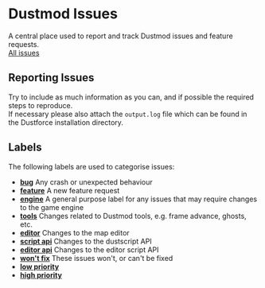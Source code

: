 # Dustmod Issues
A central place used to report and track Dustmod issues and feature requests.  
[All issues](https://blah.com)

## Reporting Issues
Try to include as much information as you can, and if possible the required steps to reproduce.  
If necessary please also attach the `output.log` file which can be found in the Dustforce installation directory.

## Labels
The following labels are used to categorise issues:
- [**bug**](https://github.com/cmann1/dustmod-issues/labels/bug) Any crash or unexpected behaviour
- [**feature**](https://github.com/cmann1/dustmod-issues/labels/feature) A new feature request
- [**engine**](BUGS) A general purpose label for any issues that may require changes to the game engine
- [**tools**](https://github.com/cmann1/dustmod-issues/labels/tools) Changes related to Dustmod tools, e.g. frame advance, ghosts, etc.
- [**editor**](https://github.com/cmann1/dustmod-issues/labels/editor) Changes to the map editor
- [**script api**](https://github.com/cmann1/dustmod-issues/labels/script%20api) Changes to the dustscript API
- [**editor api**](https://github.com/cmann1/dustmod-issues/labels/editor%20api) Changes to the editor script API
- [**won't fix**](https://github.com/cmann1/dustmod-issues/labels/won%27t%20fix) These issues won't, or can't be fixed
- [**low priority**](https://github.com/cmann1/dustmod-issues/labels/low%20priority)
- [**high priority**](https://github.com/cmann1/dustmod-issues/labels/high%20priority)
